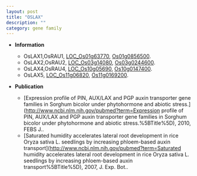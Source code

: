 ```yaml
---
layout: post
title: "OSLAX"
description: ""
category: gene family
---
```


* **Information**  
    + OsLAX1,OsRAU1, [LOC_Os01g63770](http://rice.uga.edu/cgi-bin/ORF_infopage.cgi?orf=LOC_Os01g63770), [Os01g0856500](http://rapdb.dna.affrc.go.jp/viewer/gbrowse_details/irgsp1?name=Os01g0856500).
    + OsLAX2,OsRAU2, [LOC_Os03g14080](http://rice.uga.edu/cgi-bin/ORF_infopage.cgi?orf=LOC_Os03g14080), [Os03g0244600](http://rapdb.dna.affrc.go.jp/viewer/gbrowse_details/irgsp1?name=Os03g0244600).
    + OsLAX4,OsRAU4, [LOC_Os10g05690](http://rice.uga.edu/cgi-bin/ORF_infopage.cgi?orf=LOC_Os10g05690), [Os10g0147400](http://rapdb.dna.affrc.go.jp/viewer/gbrowse_details/irgsp1?name=Os10g0147400).
    + OsLAX5, [LOC_Os11g06820](http://rice.uga.edu/cgi-bin/ORF_infopage.cgi?orf=LOC_Os11g06820), [Os11g0169200](http://rapdb.dna.affrc.go.jp/viewer/gbrowse_details/irgsp1?name=Os11g0169200).

* **Publication**  
    + [Expression profile of PIN, AUX/LAX and PGP auxin transporter gene families in Sorghum bicolor under phytohormone and abiotic stress.](http://www.ncbi.nlm.nih.gov/pubmed?term=Expression profile of PIN, AUX/LAX and PGP auxin transporter gene families in Sorghum bicolor under phytohormone and abiotic stress.%5BTitle%5D), 2010, FEBS J..
    + [Saturated humidity accelerates lateral root development in rice Oryza sativa L. seedlings by increasing phloem-based auxin transport](http://www.ncbi.nlm.nih.gov/pubmed?term=Saturated humidity accelerates lateral root development in rice Oryza sativa L. seedlings by increasing phloem-based auxin transport%5BTitle%5D), 2007, J. Exp. Bot..


